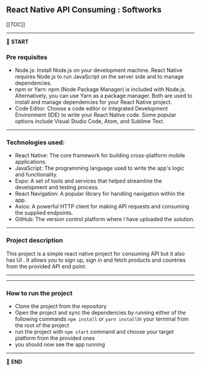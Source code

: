 ## React Native API Consuming : Softworks

[[_TOC_]]

---

:scroll: **START**


### Pre requisites

- Node.js: Install Node.js on your development machine. React Native requires Node.js to run JavaScript on the server side and to manage dependencies.
- npm or Yarn: npm (Node Package Manager) is included with Node.js. Alternatively, you can use Yarn as a package manager. Both are used to install and manage dependencies for your React Native project.
- Code Editor: Choose a code editor or Integrated Development Environment (IDE) to write your React Native code. Some popular options include Visual Studio Code, Atom, and Sublime Text.


---
### Technologies used:

- React Native: The core framework for building cross-platform mobile applications.
- JavaScript: The programming language used to write the app's logic and functionality.
- Expo: A set of tools and services that helped streamline the development and testing process.
- React Navigation: A popular library for handling navigation within the app.
- Axios: A powerful HTTP client for making API requests and consuming the supplied endpoints.
- GitHub: The version control platform where I have uploaded the solution.

---

### Project description

This project is a simple react native project for consuming API but it also has UI . It allows you to sign up, sign in and fetch products and countries from the provided API end point. 


---
---

### How to run the project
 
- Clone the project from the repository
- Open the project and sync the dependencies by running either of the following commands `npm install` or `yarn install`in your terminal from the root of the project
- run the project with  `npm start` command and choose your target platform from the provided ones
- you should now see the app running

---


:scroll: **END** 
